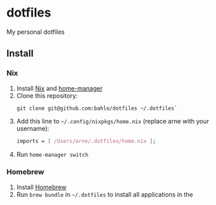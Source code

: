 # dotfiles

My personal dotfiles

## Install

### Nix

1. Install [Nix](https://nixos.org/download.html) and [home-manager](https://github.com/nix-community/home-manager)
2. Clone this repository: 
   ```shell
   git clone git@github.com:bahlo/dotfiles ~/.dotfiles`
   ```
3. Add this line to `~/.config/nixpkgs/home.nix` (replace arne with your username):
   ```nix
   imports = [ /Users/arne/.dotfiles/home.nix ];
   ```
4. Run `home-manager switch`

### Homebrew

1. Install [Homebrew](https://brew.sh)
2. Run `brew bundle` in `~/.dotfiles` to install all applications in the <Brewfile>
